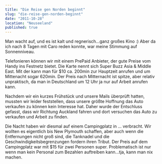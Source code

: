 ```yaml
---
title: "Die Reise gen Norden beginnt"
slug: "die-reise-gen-norden-beginnt"
date: "2011-10-28"
location: "Neuseeland"
published: true
---
```


Man wacht auf, und es ist kalt und regnerisch...ganz großes Kino :) Aber da ich nach 8 Tagen mit Caro reden konnte, war meine Stimmung auf Sonnenniveau.

Telefonieren können wir mit einem PrePaid Anbieter, der gute Preise vom Handy ins Festnetz bietet. Die Karte nennt sich Super Buzz Asia & Middle East. Mit der kann man für $10 ca. 200min zur Hauptzeit anrufen und um Mittenacht sogar 620min. Der Preis nach Mitternacht ist spitze, aber relativ unpraktisch, da man in Deutschland um 12 Uhr ja nur auf Arbeit anrufen kann.

Nachdem wir ein kurzes Frühstück und unsere Mails überprüft hatten, mussten wir leider feststellen, dass unsere größte Hoffnung das Auto verkaufen zu können kein Interesse hat. Daher wurde der Entschluss gefasst, dass wir Richtung Auckland fahren und dort versuchen das Auto zu verkaufen und Arbeit zu finden.

Die Nacht haben wir diesmal auf einem Campingplatz in ... verbracht. Wir wollten es eigentlich bis New Plymouth schaffen, aber auch wenn die Entfernungen nicht groß sind, die Tanknadel und die Geschwindigkeitsbegrenzungen fordern ihren Tribut. Der Preis auf dem Campingplatz war mit $15 für zwei Personen super. Problematisch ist nur wenn man kein Personal zum Bezahlen auftreiben kann...tja, kann man nix machen.